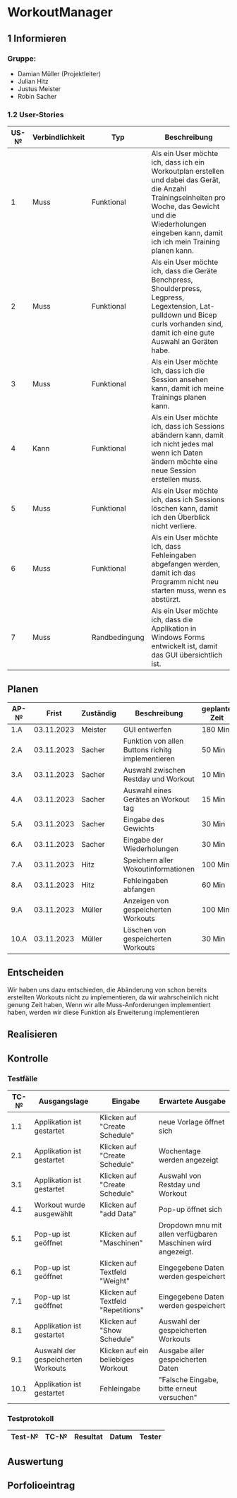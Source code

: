 # WorkoutManager
## 1 Informieren
### Gruppe:
-  Damian Müller (Projektleiter)
-  Julian Hitz
-  Justus Meister
-  Robin Sacher

### 1.2 User-Stories
| US-№ | Verbindlichkeit | Typ  | Beschreibung                       |
| ---- | --------------- | ---- | ---------------------------------- |
|  1   | Muss                | Funktional     | Als ein User möchte ich, dass ich ein Workoutplan erstellen und dabei das Gerät, die Anzahl Trainingseinheiten pro Woche, das Gewicht und die Wiederholungen eingeben kann, damit ich ich mein Training planen kann. |
|  2   | Muss                | Funktional     | Als ein User möchte ich, dass die Geräte Benchpress, Shoulderpress, Legpress, Legextension, Lat-pulldown und Bicep curls vorhanden sind, damit ich eine gute Auswahl an Geräten habe. |
|  3   | Muss                | Funktional     | Als ein User möchte ich, dass ich die Session ansehen kann, damit ich meine Trainings planen kann. |
|  4   | Kann                | Funktional     | Als ein User möchte ich, dass ich Sessions abändern kann, damit ich nicht jedes mal wenn ich Daten ändern möchte eine neue Session erstellen muss. |
|  5   | Muss                | Funktional     | Als ein User möchte ich, dass ich Sessions löschen kann, damit ich den Überblick nicht verliere. |
|  6   | Muss                | Funktional     | Als ein User möchte ich, dass Fehleingaben abgefangen werden, damit ich das Programm nicht neu starten muss, wenn es abstürzt. |
|  7   | Muss             | Randbedingung  | Als ein User möchte ich, dass die Applikation in Windows Forms entwickelt ist, damit das GUI übersichtlich ist.  |


## Planen
| AP-№ | Frist | Zuständig | Beschreibung                                                               | geplante Zeit |
|------|-------|-----------|----------------------------------------------------------------------------|---------------|
| 1.A | 03.11.2023  | Meister | GUI entwerfen | 180 Min|
| 2.A | 03.11.2023  | Sacher  | Funktion von allen Buttons richitg implementieren | 50 Min |
| 3.A | 03.11.2023  | Sacher | Auswahl zwischen Restday und Workout  | 10 Min |
| 4.A | 03.11.2023  | Sacher | Auswahl eines Gerätes an Workout tag | 15 Min|
| 5.A | 03.11.2023  | Sacher | Eingabe des Gewichts | 30 Min |
| 6.A | 03.11.2023  | Sacher | Eingabe der Wiederholungen | 30 Min |
| 7.A | 03.11.2023  | Hitz   | Speichern aller Wokoutinformationen| 100 Min |
| 8.A | 03.11.2023  | Hitz   | Fehleingaben abfangen | 60 Min |
| 9.A | 03.11.2023  | Müller | Anzeigen von gespeicherten Workouts | 100 Min |
| 10.A| 03.11.2023  | Müller | Löschen von gespeicherten Workouts | 30 Min |


## Entscheiden
Wir haben uns dazu entschieden, die Abänderung von schon bereits erstellten Workouts nicht zu implementieren, da wir wahrscheinlich nicht genung Zeit haben, Wenn wir alle Muss-Anforderungen implementiert haben, werden wir diese Funktion als Erweiterung implementieren
## Realisieren

## Kontrolle
### Testfälle
| TC-№ | Ausgangslage | Eingabe | Erwartete Ausgabe |
|---|---|---|---|
| 1.1 | Applikation ist gestartet | Klicken auf "Create Schedule"| neue Vorlage öffnet sich |
| 2.1 | Applikation ist gestartet | Klicken auf "Create Schedule" | Wochentage werden angezeigt |
| 3.1 | Applikation ist gestartet | Klicken auf "Create Schedule" | Auswahl von Restday und Workout |
| 4.1 | Workout wurde ausgewählt | Klicken auf "add Data" | Pop-up öffnet sich |
| 5.1 | Pop-up ist geöffnet | Klicken auf "Maschinen" | Dropdown mnu mit allen verfügbaren Maschinen wird angezeigt. |
| 6.1 | Pop-up ist geöffnet | Klicken auf Textfeld "Weight"  | Eingegebene Daten werden gespeichert |
| 7.1 | Pop-up ist geöffnet | Klicken auf Textfeld "Repetitions"  | Eingegebene Daten werden gespeichert |
| 8.1 | Applikation ist gestartet | Klicken auf "Show Schedule" | Auswahl der gespeicherten Workouts |
| 9.1 | Auswahl der gespeicherten Workouts | Klicken auf ein beliebiges Workout | Ausgabe aller gespeicherten Daten |
| 10.1| Applikation ist gestartet | Fehleingabe | "Falsche Eingabe, bitte erneut versuchen" |

### Testprotokoll
| Test-№ | TC-№ | Resultat | Datum | Tester |
|---|---|---|---|---|
## Auswertung

## Porfolioeintrag
